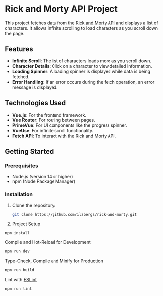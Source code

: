 # Rick and Morty API Project

This project fetches data from the [Rick and Morty API](https://rickandmortyapi.com/) and displays a list of characters. It allows infinite scrolling to load characters as you scroll down the page.

## Features

- **Infinite Scroll**: The list of characters loads more as you scroll down.
- **Character Details**: Click on a character to view detailed information.
- **Loading Spinner**: A loading spinner is displayed while data is being fetched.
- **Error Handling**: If an error occurs during the fetch operation, an error message is displayed.

## Technologies Used

- **Vue.js**: For the frontend framework.
- **Vue Router**: For routing between pages.
- **PrimeVue**: For UI components like the progress spinner.
- **VueUse**: For infinite scroll functionality.
- **Fetch API**: To interact with the Rick and Morty API.

## Getting Started

### Prerequisites

- Node.js (version 14 or higher)
- npm (Node Package Manager)

### Installation

1. Clone the repository:

   ```bash
   git clone https://github.com/ilzbergs/rick-and-morty.git


2. Project Setup

```bash
npm install
```

Compile and Hot-Reload for Development

```bash
npm run dev
```

Type-Check, Compile and Minify for Production

```bash
npm run build
```

 Lint with [ESLint](https://eslint.org/)

```bash
npm run lint
```
